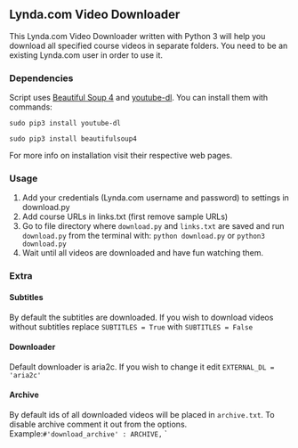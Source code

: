 ## Lynda.com Video Downloader
This Lynda.com Video Downloader written with Python 3 will help you download all specified course videos in separate folders. You need to be an existing Lynda.com user in order to use it.

### Dependencies
Script uses [Beautiful Soup 4](https://www.crummy.com/software/BeautifulSoup/bs4/doc/) and [youtube-dl](https://github.com/rg3/youtube-dl). You can install them with commands:

```sudo pip3 install youtube-dl```

```sudo pip3 install beautifulsoup4```

For more info on installation visit their respective web pages.


### Usage
1. Add your credentials (Lynda.com username and password) to settings in download.py
2. Add course URLs in links.txt (first remove sample URLs)
3. Go to file directory where `download.py` and `links.txt` are saved and run `download.py` from the terminal with:
```python download.py```
or
```python3 download.py```
4. Wait until all videos are downloaded and have fun watching them.

### Extra
#### Subtitles
By default the subtitles are downloaded. If you wish to download videos without subtitles replace `SUBTITLES = True` with `SUBTITLES = False`

#### Downloader
Default downloader is aria2c. If you wish to change it edit `EXTERNAL_DL = 'aria2c'`

#### Archive
By default ids of all downloaded videos will be placed in `archive.txt`. To disable archive comment it out from the options. Example:`#'download_archive' : ARCHIVE,`
`
